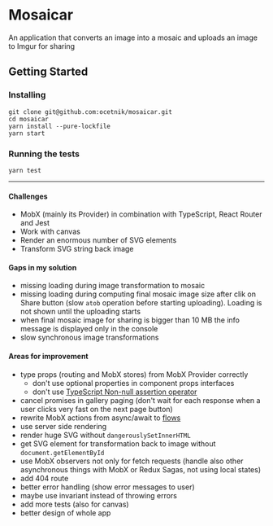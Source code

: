 # Mosaicar
An application that converts an image into a mosaic and uploads an image to Imgur for sharing

## Getting Started
### Installing
```
git clone git@github.com:ocetnik/mosaicar.git
cd mosaicar
yarn install --pure-lockfile
yarn start
```

### Running the tests
```
yarn test
```

---

#### Challenges
 - MobX (mainly its Provider) in combination with TypeScript, React Router and Jest
 - Work with canvas
 - Render an enormous number of SVG elements
 - Transform SVG string back image

#### Gaps in my solution
 - missing loading during image transformation to mosaic
 - missing loading during computing final mosaic image size after clik on Share button (slow `atob` operation before starting uploading). Loading is not shown until the uploading starts
 - when final mosaic image for sharing is bigger than 10 MB the info message is displayed only in the console
 - slow synchronous image transformations
  
#### Areas for improvement
 - type props (routing and MobX stores) from MobX Provider correctly
	 - don't use optional properties in component props interfaces
	 - don't use [TypeScript Non-null assertion operator](https://github.com/Microsoft/TypeScript/wiki/What's-new-in-TypeScript#non-null-assertion-operator)
 - cancel promises in gallery paging (don't wait for each response when a user clicks very fast on the next page button)
 - rewrite MobX actions from async/await to [flows](https://mobx.js.org/best/actions.html#flows)
 - use server side rendering
 - render huge SVG without `dangerouslySetInnerHTML`
 - get SVG element for transformation back to image without `document.getElementById`
 - use MobX observers not only for fetch requests (handle also other asynchronous things with MobX or Redux Sagas, not using local states)
 - add 404 route
 - better error handling (show error messages to user)
 - maybe use invariant instead of throwing errors
 - add more tests (also for canvas)
 - better design of whole app
